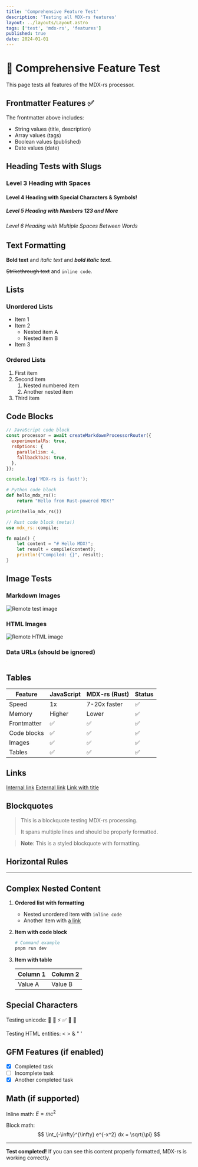 ```yaml
---
title: 'Comprehensive Feature Test'
description: 'Testing all MDX-rs features'
layout: ../layouts/Layout.astro
tags: ['test', 'mdx-rs', 'features']
published: true
date: 2024-01-01
---
```


# 🧪 Comprehensive Feature Test

This page tests all features of the MDX-rs processor.

## Frontmatter Features ✅

The frontmatter above includes:
- String values (title, description)
- Array values (tags)
- Boolean values (published)
- Date values (date)

## Heading Tests with Slugs

### Level 3 Heading with Spaces
#### Level 4 Heading with Special Characters & Symbols!
##### Level 5 Heading with Numbers 123 and More
###### Level 6 Heading with Multiple  Spaces   Between Words

## Text Formatting

**Bold text** and *italic text* and ***bold italic text***.

~~Strikethrough text~~ and `inline code`.

## Lists

### Unordered Lists
- Item 1
- Item 2
  - Nested item A
  - Nested item B
- Item 3

### Ordered Lists
1. First item
2. Second item
   1. Nested numbered item
   2. Another nested item
3. Third item

## Code Blocks

```javascript
// JavaScript code block
const processor = await createMarkdownProcessorRouter({
  experimentalRs: true,
  rsOptions: {
    parallelism: 4,
    fallbackToJs: true,
  },
});

console.log('MDX-rs is fast!');
```

```python
# Python code block
def hello_mdx_rs():
    return "Hello from Rust-powered MDX!"

print(hello_mdx_rs())
```

```rust
// Rust code block (meta!)
use mdx_rs::compile;

fn main() {
    let content = "# Hello MDX!";
    let result = compile(content);
    println!("Compiled: {}", result);
}
```

## Image Tests

### Markdown Images
![Remote test image](https://picsum.photos/200/100)

### HTML Images
<img src="https://picsum.photos/300/150" alt="Remote HTML image" />

### Data URLs (should be ignored)
![Data URL image](data:image/png;base64,iVBORw0KGgoAAAANSUhEUgAAAAEAAAABCAYAAAAfFcSJAAAADUlEQVR42mP8/5+hHgAHggJ/PchI7wAAAABJRU5ErkJggg==)

## Tables

| Feature       | JavaScript | MDX-rs (Rust) | Status |
| ------------- | ---------- | -------------- | ------ |
| Speed         | 1x         | 7-20x faster   | ✅     |
| Memory        | Higher     | Lower          | ✅     |
| Frontmatter   | ✅         | ✅             | ✅     |
| Code blocks   | ✅         | ✅             | ✅     |
| Images        | ✅         | ✅             | ✅     |
| Tables        | ✅         | ✅             | ✅     |

## Links

[Internal link](/test-features)
[External link](https://astro.build)
[Link with title](https://github.com/withastro/astro "Astro GitHub")

## Blockquotes

> This is a blockquote testing MDX-rs processing.
> 
> It spans multiple lines and should be properly formatted.

> **Note**: This is a styled blockquote with formatting.

## Horizontal Rules

---

## Complex Nested Content

1. **Ordered list with formatting**
   - Nested unordered item with `inline code`
   - Another item with [a link](https://astro.build)
   
2. **Item with code block**
   ```bash
   # Command example
   pnpm run dev
   ```

3. **Item with table**
   
   | Column 1 | Column 2 |
   | -------- | -------- |
   | Value A  | Value B  |

## Special Characters

Testing unicode: 🚀 🧪 ⚡ ✅ 📝 🔧

Testing HTML entities: &lt; &gt; &amp; &quot; &#x27;

## GFM Features (if enabled)

- [x] Completed task
- [ ] Incomplete task
- [x] Another completed task

## Math (if supported)

Inline math: $E = mc^2$

Block math:
$$
\int_{-\infty}^{\infty} e^{-x^2} dx = \sqrt{\pi}
$$

---

**Test completed!** If you can see this content properly formatted, MDX-rs is working correctly.